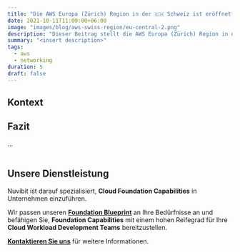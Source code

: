 ```yaml
---
title: "Die AWS Europa (Zürich) Region in der 🇨🇭 Schweiz ist eröffnet!"
date: 2021-10-11T11:00:00+06:00
image: "images/blog/aws-swiss-region/eu-central-2.png"
description: "Dieser Beitrag stellt die AWS Europa (Zürich) Region in der Schweiz vor."
summary: "<insert description>"
tags:
  - aws
  - networking
duration: 5
draft: false
---
```

## Kontext


## Fazit

...
<br/><br/>

## Unsere Dienstleistung

Nuvibit ist darauf spezialisiert, **Cloud Foundation Capabilities** in Unternehmen einzuführen.

Wir passen unseren **[Foundation Blueprint](solutions/foundation-blueprint "Foundation Blueprint Produktseite")** an Ihre Bedürfnisse an und befähigen Sie, **Foundation Capabilities** mit einem hohen Reifegrad für Ihre **Cloud Workload Development Teams** bereitzustellen.

**[Kontaktieren Sie uns](/contact/ 'Kontaktieren Sie uns für weitere Informationen.')** für weitere Informationen.